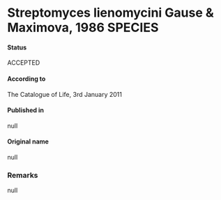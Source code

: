 # Streptomyces lienomycini Gause & Maximova, 1986 SPECIES

#### Status
ACCEPTED

#### According to
The Catalogue of Life, 3rd January 2011

#### Published in
null

#### Original name
null

### Remarks
null